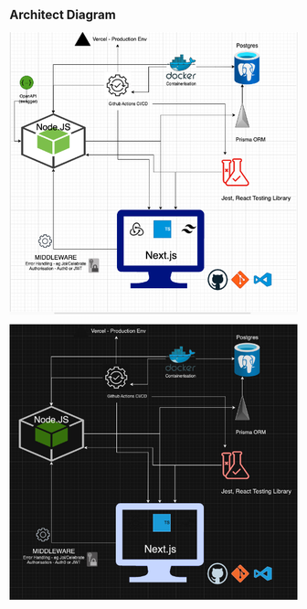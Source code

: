 ## Architect Diagram

![Light Mode Diagram](./app/public/light-architect-diagram.png)

![Dark Mode Diagram](./app/public/dark-architect-diagram.png)